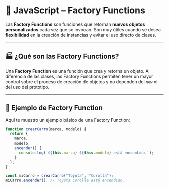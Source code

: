 # 🧩 JavaScript – Factory Functions

Las **Factory Functions** son funciones que retornan **nuevos objetos personalizados** cada vez que se invocan. Son muy útiles cuando se desea **flexibilidad** en la creación de instancias y evitar el uso directo de clases.

---

## 🏭 ¿Qué son las Factory Functions?

Una **Factory Function** es una función que crea y retorna un objeto. A diferencia de las clases, las Factory Functions permiten tener un mayor control sobre el proceso de creación de objetos y no dependen del `new` ni del uso del prototipo.

---

## 🚀 Ejemplo de Factory Function

Aquí te muestro un ejemplo básico de una Factory Function:

```js
function crearCarro(marca, modelo) {
  return {
    marca,
    modelo,
    encender() {
      console.log(`${this.marca} ${this.modelo} está encendido.`);
    }
  };
}

const miCarro = crearCarro("Toyota", "Corolla");
miCarro.encender(); // Toyota Corolla está encendido.
